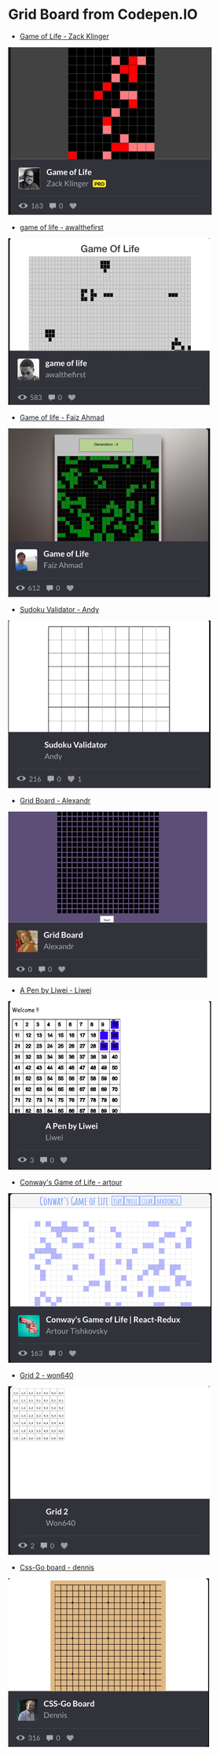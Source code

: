 # Grid Board from Codepen.IO

- [Game of Life - Zack Klinger](https://codepen.io/FaizAhmadF/pen/kkkGGX)

![Game of Life](pic/zackKlinger.png)


- [game of life - awalthefirst](https://codepen.io/awalthefirst/pen/zrmEbW)

![game of life](pic/awalthefirst.png)

- [Game of life - Faiz Ahmad](https://codepen.io/FaizAhmadF/pen/kkkGGX)

![Game of life](pic/Faiz.png)

- [Sudoku Validator - Andy](https://codepen.io/Asturix/pen/NxdmaR)

![Sudoku Validato](pic/Andy.png)


- [Grid Board - Alexandr](https://codepen.io/Allonsy/pen/ZqPpvR)

![a](pic/Alexandr.png)


- [A Pen by Liwei - Liwei](https://codepen.io/cobyoyo/pen/mRmdJO)

![](pic/Liwei.png)


- [Conway's Game of Life - artour](https://codepen.io/wewosheud/pen/JNzZjL)

![](pic/artour.png)



- [Grid 2 - won640](https://codepen.io/Won640/pen/vJZrYL)

![](pic/won640.png)




- [Css-Go board - dennis](https://codepen.io/ichderfisch/pen/LGLLqx)

![](pic/dennis.png)









